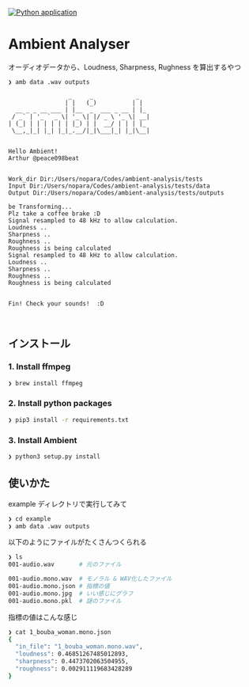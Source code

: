 [![Python application](https://github.com/peace098beat/ambient-score-analyser/actions/workflows/python-app.yml/badge.svg)](https://github.com/peace098beat/ambient-score-analyser/actions/workflows/python-app.yml)

# Ambient Analyser
オーディオデータから、Loudness, Sharpness, Rughness を算出するやつ

```
❯ amb data .wav outputs

                 _     _            _   
                | |   (_)          | |  
  __ _ _ __ ___ | |__  _  ___ _ __ | |_ 
 / _` | '_ ` _ \| '_ \| |/ _ \ '_ \| __|
| (_| | | | | | | |_) | |  __/ | | | |_ 
 \__,_|_| |_| |_|_.__/|_|\___|_| |_|\__|


Hello Ambient!
Arthur @peace098beat


Work_dir Dir:/Users/nopara/Codes/ambient-analysis/tests
Input Dir:/Users/nopara/Codes/ambient-analysis/tests/data
Output Dir:/Users/nopara/Codes/ambient-analysis/tests/outputs

be Transforming... 
Plz take a coffee brake :D
Signal resampled to 48 kHz to allow calculation.
Loudness ..
Sharpness ..
Roughness ..
Roughness is being calculated
Signal resampled to 48 kHz to allow calculation.
Loudness ..
Sharpness ..
Roughness ..
Roughness is being calculated


Fin! Check your sounds!  :D



```

## インストール

### 1. Install ffmpeg

```sh
❯ brew install ffmpeg
```

### 2. Install python packages

```sh
❯ pip3 install -r requirements.txt
```

### 3. Install Ambient

```sh
❯ python3 setup.py install
```

## 使いかた

example ディレクトリで実行してみて

```sh
❯ cd example
❯ amb data .wav outputs
```

以下のようにファイルがたくさんつくられる

```sh
❯ ls
001-audio.wav 		# 元のファイル

001-audio.mono.wav	# モノラル & WAV化したファイル
001-audio.mono.json # 指標の値
001-audio.mono.jpg  # いい感じにグラフ
001-audio.mono.pkl	# 謎のファイル
```

指標の値はこんな感じ

```sh
❯ cat 1_bouba_woman.mono.json 
{
  "in_file": "1_bouba_woman.mono.wav",
  "loudness": 0.46851267485012893,
  "sharpness": 0.4473702063504955,
  "roughness": 0.002911119683428289
}
```
